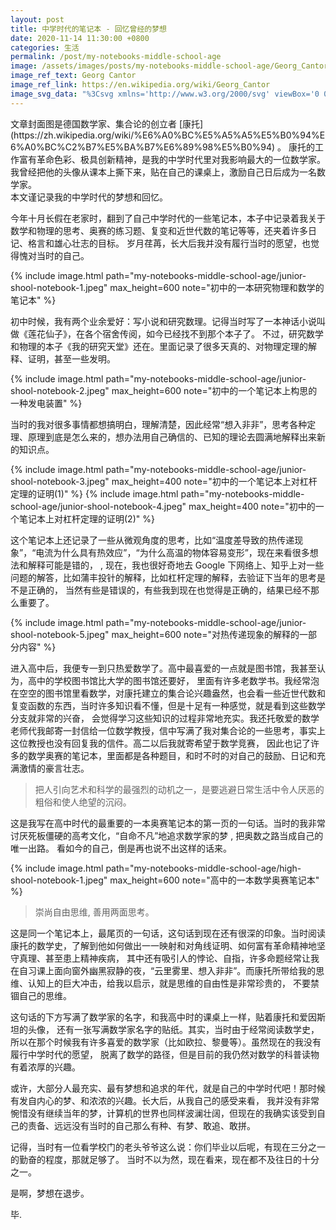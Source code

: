 ```yaml
---
layout: post
title: 中学时代的笔记本 - 回忆曾经的梦想
date: 2020-11-14 11:30:00 +0800
categories: 生活
permalink: /post/my-notebooks-middle-school-age
image: /assets/images/posts/my-notebooks-middle-school-age/Georg_Cantor.jpg
image_ref_text: Georg Cantor
image_ref_link: https://en.wikipedia.org/wiki/Georg_Cantor
image_svg_data: "%3Csvg xmlns='http://www.w3.org/2000/svg' viewBox='0 0 1184 1600'%3E%3Cdefs/%3E%3Cfilter id='a'%3E%3CfeGaussianBlur stdDeviation='12'/%3E%3C/filter%3E%3Crect width='100%25' height='100%25' fill='%23444'/%3E%3Cg filter='url(%23a)'%3E%3Cg fill-opacity='.5' transform='matrix(6.25 0 0 6.25 3.1 3.1)'%3E%3Ccircle r='1' fill='%23fff' transform='matrix(-37.75782 -8.07893 13.82735 -64.62374 84.7 75.4)'/%3E%3Ccircle cx='88' cy='253' r='92'/%3E%3Cpath fill='%23929292' d='M232.2 200l-44.5 32.3-70-96.3 44.6-32.3z'/%3E%3Ccircle r='1' fill='%23fff' transform='rotate(41.7 -28.9 128.6) scale(21.1685 36.14108)'/%3E%3Ccircle r='1' fill='%23bebebe' transform='matrix(18.5415 -9.4169 24.4605 48.16172 83.7 115.7)'/%3E%3Cpath fill='%23181818' d='M44 36l71-28H73z'/%3E%3Cpath fill='gray' d='M89 84l32-63 33 34z'/%3E%3Ccircle r='1' fill='%23323232' transform='rotate(-21.2 368.4 -250) scale(28.33468 10.89302)'/%3E%3Ccircle r='1' fill='%230f0f0f' transform='matrix(-5.43693 1.932 -6.03096 -16.972 45.5 102.1)'/%3E%3Ccircle r='1' fill='%23535353' transform='matrix(-19.96136 -30.40779 9.67046 -6.34823 81.5 196.7)'/%3E%3Cpath fill='%23090909' d='M87 75l24-12-4 13z'/%3E%3Cpath d='M175.6 271l28.4-3.1-83-117.4-18.1-2.5z'/%3E%3Ccircle r='1' transform='matrix(-10.79063 -42.86695 11.85668 -2.9846 37.9 233.6)'/%3E%3Cpath fill='%23d1d1d1' d='M49 80h75v18H49z'/%3E%3Ccircle r='1' fill='%23585858' transform='rotate(-36 239 -189.7) scale(27.69202 50.83212)'/%3E%3Cpath fill='%23fff' d='M85 153l-10-12 27 13z'/%3E%3Cpath fill='%23b1b1b1' d='M132 63.4l-43.4-9.1L105 17.4 132.1 30z'/%3E%3Ccircle r='1' fill='%23666' transform='matrix(-60.91431 43.89192 -7.70023 -10.68658 0 175)'/%3E%3Cpath fill='%231f1f1f' d='M118.7 74l20.4 17.1 5-29.5-26.4 10.5z'/%3E%3Cpath fill='%237b7b7b' d='M140 120l27 10-67 41z'/%3E%3Ccircle r='1' fill='%23e9e9e9' transform='rotate(133 25.2 39.8) scale(27.82571 15.45146)'/%3E%3Cpath fill='%231f1f1f' d='M112 169l-74 1 27-26z'/%3E%3Cpath fill='%23474747' d='M19 227l2-71-28 91z'/%3E%3Cpath fill='%23737373' d='M101.9 116.6l70.7 46.2 25.1 106.4-29.1-58.8z'/%3E%3Cpath fill='%230b0b0b' d='M107 99h10v5h-10z'/%3E%3Cpath d='M145.6 176.4l23.7 39.4-29-19.5-29.9-50z'/%3E%3Cellipse cx='73' cy='92' fill='%23c2c2c2' rx='20' ry='38'/%3E%3Ccircle cx='129' cy='255' r='27' fill='%23030303'/%3E%3Cpath fill='%23383838' d='M62.6-16l57.7 39.3-33.2-9.6L-16 90.2z'/%3E%3Ccircle r='1' fill='%23262626' transform='rotate(-128.7 74 59) scale(27.89507 7.212)'/%3E%3Cpath fill='%23efefef' d='M115 72l-11 14 18 15z'/%3E%3Cpath fill='%23585858' d='M150.5 31.3l27.3 25.5-79.3 7.6-4.3 29.4z'/%3E%3C/g%3E%3C/g%3E%3C/svg%3E"
---
```


<div class="drop-cap drop-cap-red" markdown="1">
文章封面图是德国数学家、集合论的创立者 [康托](https://zh.wikipedia.org/wiki/%E6%A0%BC%E5%A5%A5%E5%B0%94%E6%A0%BC%C2%B7%E5%BA%B7%E6%89%98%E5%B0%94) 。
康托的工作富有革命色彩、极具创新精神，是我的中学时代里对我影响最大的一位数学家。我曾经把他的头像从课本上撕下来，贴在自己的课桌上，激励自己日后成为一名数学家。
</div>

<span class="highlighted" markdown="1">
本文谨记录我的中学时代的梦想和回忆。
</span>

今年十月长假在老家时，翻到了自己中学时代的一些笔记本，本子中记录着我关于数学和物理的思考、奥赛的练习题、复变和近世代数的笔记等等，还夹着许多日记、格言和雄心壮志的目标。
岁月荏苒，长大后我并没有履行当时的愿望，也觉得愧对当时的自己。

{% include image.html path="my-notebooks-middle-school-age/junior-shool-notebook-1.jpeg" max_height=600 note="初中的一本研究物理和数学的笔记本" %}


初中时候，我有两个业余爱好：写小说和研究数理。记得当时写了一本神话小说叫做《莲花仙子》，在各个宿舍传阅，如今已经找不到那个本子了。
不过，研究数学和物理的本子《我的研究天堂》还在。里面记录了很多天真的、对物理定理的解释、证明，甚至一些发明。

{% include image.html path="my-notebooks-middle-school-age/junior-shool-notebook-2.jpeg" max_height=600 note="初中的一个笔记本上构思的一种发电装置" %}

当时的我对很多事情都想搞明白，理解清楚，因此经常“想入非非”，思考各种定理、原理到底是怎么来的，想办法用自己确信的、已知的理论去圆满地解释出来新的知识点。

{% include image.html path="my-notebooks-middle-school-age/junior-shool-notebook-3.jpeg" max_height=400 note="初中的一个笔记本上对杠杆定理的证明(1)" %}
{% include image.html path="my-notebooks-middle-school-age/junior-shool-notebook-4.jpeg" max_height=400 note="初中的一个笔记本上对杠杆定理的证明(2)" %}

这个笔记本上还记录了一些从微观角度的思考，比如“温度差导致的热传递现象”，“电流为什么具有热效应”，“为什么高温的物体容易变形”，现在来看很多想法和解释可能是错的，
, 现在，我也很好奇地去 Google 下网络上、知乎上对一些问题的解答，比如蒲丰投针的解释，比如杠杆定理的解释，去验证下当年的思考是不是正确的，
当然有些是错误的，有些我到现在也觉得是正确的，结果已经不那么重要了。

{% include image.html path="my-notebooks-middle-school-age/junior-shool-notebook-5.jpeg" max_height=600 note="对热传递现象的解释的一部分内容" %}

进入高中后，我便专一到只热爱数学了。高中最喜爱的一点就是图书馆，我甚至认为，高中的学校图书馆比大学的图书馆还要好，
里面有许多老数学书。我经常泡在空空的图书馆里看数学，对康托建立的集合论兴趣盎然，也会看一些近世代数和复变函数的东西，当时许多知识看不懂，但是十足有一种感觉，就是看到这些数学分支就非常的兴奋，
会觉得学习这些知识的过程非常地充实。我还托敬爱的数学老师代我邮寄一封信给一位数学教授，信中写满了我对集合论的一些思考，事实上这位教授也没有回复我的信件。高二以后我就寄希望于数学竞赛，
因此也记了许多的数学奥赛的笔记本，里面都是各种题目，和时不时的对自己的鼓励、日记和充满激情的豪言壮志。

> 把人引向艺术和科学的最强烈的动机之一，是要逃避日常生活中令人厌恶的粗俗和使人绝望的沉闷。

这是我写在高中时代的最重要的一本奥赛笔记本的第一页的一句话。当时的我非常讨厌死板僵硬的高考文化，“自命不凡”地追求数学家的梦 ,
把奥数之路当成自己的唯一出路。 看如今的自己，倒是再也说不出这样的话来。

{% include image.html path="my-notebooks-middle-school-age/high-shool-notebook-1.jpeg" max_height=600 note="高中的一本数学奥赛笔记本" %}

> 崇尚自由思维,  善用两面思考。

这是同一个笔记本上，最尾页的一句话，这句话到现在还有很深的印象。当时阅读康托的数学史，了解到他如何做出一一映射和对角线证明、如何富有革命精神地坚守真理、甚至患上精神疾病，
其中还有吸引人的悖论、自指，许多命题经常让我在自习课上面向窗外幽黑寂静的夜，“云里雾里、想入非非”。而康托所带给我的思维、认知上的巨大冲击，给我以启示，就是思维的自由性是非常珍贵的，
不要禁锢自己的思维。

这句话的下方写满了数学家的名字，和我高中时的课桌上一样，贴着康托和爱因斯坦的头像，
还有一张写满数学家名字的贴纸。其实，当时由于经常阅读数学史，所以在那个时候我有许多喜爱的数学家（比如欧拉、黎曼等）。虽然现在的我没有履行中学时代的愿望，
脱离了数学的路径，但是目前的我仍然对数学的科普读物有着浓厚的兴趣。

或许，大部分人最充实、最有梦想和追求的年代，就是自己的中学时代吧！那时候有发自内心的梦、和浓浓的兴趣。长大后，从我自己的感受来看，
我并没有非常惋惜没有继续当年的梦，计算机的世界也同样波澜壮阔，但现在的我确实该受到自己的责备、远远没有当时的自己那么有种、有梦、敢追、敢拼。

记得，当时有一位看学校门的老头爷爷这么说：你们毕业以后呢，有现在三分之一的勤奋的程度，那就足够了。 当时不以为然，现在看来，现在都不及往日的十分之一。

是啊，梦想在退步。

毕.
